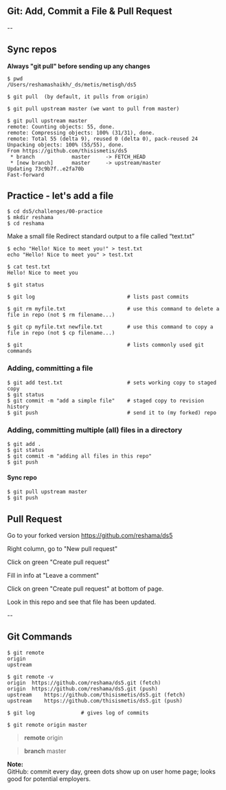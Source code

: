 ## Git:  Add, Commit a File & Pull Request

--

## Sync repos

**Always "git pull" before sending up any changes**
```
$ pwd
/Users/reshamashaikh/_ds/metis/metisgh/ds5

$ git pull  (by default, it pulls from origin)

$ git pull upstream master (we want to pull from master)

$ git pull upstream master
remote: Counting objects: 55, done.
remote: Compressing objects: 100% (31/31), done.
remote: Total 55 (delta 9), reused 0 (delta 0), pack-reused 24
Unpacking objects: 100% (55/55), done.
From https://github.com/thisismetis/ds5
 * branch            master     -> FETCH_HEAD
 * [new branch]      master     -> upstream/master
Updating 73c9b7f..e2fa70b
Fast-forward
```

## Practice - let's add a file
```
$ cd ds5/challenges/00-practice
$ mkdir reshama
$ cd reshama
```

Make a small file
Redirect standard output to a file called “text.txt”
```
$ echo "Hello! Nice to meet you!" > test.txt
echo "Hello! Nice to meet you" > test.txt

$ cat test.txt 
Hello! Nice to meet you

$ git status

$ git log                              # lists past commits

$ git rm myfile.txt                    # use this command to delete a file in repo (not $ rm filename...)

$ git cp myfile.txt newfile.txt        # use this command to copy a file in repo (not $ cp filename...)

$ git                                  # lists commonly used git commands
```

### Adding, committing a file
```
$ git add test.txt                     # sets working copy to staged copy
$ git status
$ git commit -m "add a simple file"    # staged copy to revision history
$ git push                             # send it to (my forked) repo
```

### Adding, committing multiple (all) files in a directory
```
$ git add .
$ git status
$ git commit -m "adding all files in this repo"
$ git push
```

#### Sync repo
```
$ git pull upstream master
$ git push
```

## Pull Request

Go to your forked version
https://github.com/reshama/ds5

Right column, go to "New pull request"

Click on green "Create pull request"

Fill in info at "Leave a comment"

Click on green "Create pull request" at bottom of page.

Look in this repo and see that file has been updated.

--

## Git Commands

```
$ git remote
origin
upstream

$ git remote -v
origin	https://github.com/reshama/ds5.git (fetch)
origin	https://github.com/reshama/ds5.git (push)
upstream	https://github.com/thisismetis/ds5.git (fetch)
upstream	https://github.com/thisismetis/ds5.git (push)

$ git log               # gives log of commits

$ git remote origin master
```
>**remote**  origin

>**branch**  master


**Note:**  
GitHub:  commit every day, green dots show up on user home page; looks good for potential employers.

